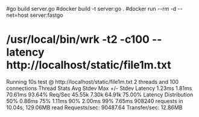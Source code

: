 #go build server.go
#docker build -t server:go .
#docker run --rm -d --net=host server:fastgo

# /usr/local/bin/wrk -t2 -c100 --latency http://localhost/static/file1m.txt
Running 10s test @ http://localhost/static/file1m.txt
  2 threads and 100 connections
  Thread Stats   Avg      Stdev     Max   +/- Stdev
    Latency     1.23ms    1.81ms  70.61ms   93.64%
    Req/Sec    45.55k     7.30k   64.91k    75.00%
  Latency Distribution
     50%    0.86ms
     75%    1.11ms
     90%    2.00ms
     99%    7.65ms
  908240 requests in 10.04s, 129.06MB read
Requests/sec:  90487.64
Transfer/sec:     12.86MB

